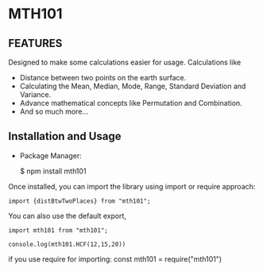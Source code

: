 # MTH101

## FEATURES
  Designed to make some calculations easier for usage.
  Calculations like
  - Distance between two points on the earth surface.
  - Calculating the Mean, Median, Mode, Range, Standard Deviation and Variance.
  - Advance mathematical concepts like Permutation and Combination.
  - And so much more...

## Installation and Usage
  - Package Manager:
  
    $ npm install mth101
  
  Once installed, you can import the library using import or require approach:

    import {distBtwTwoPlaces} from "mth101";

  You can also use the default export, 

    import mth101 from "mth101";
    
    console.log(mth101.HCF(12,15,20))
  
  if you use require for importing: 
    const mth101 = require("mth101")


